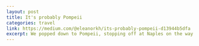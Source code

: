 ```yaml
---
layout: post
title: It's probably Pompeii
categories: travel
link: https://medium.com/@eleanorkh/its-probably-pompeii-d13944b5dfa
excerpt: We popped down to Pompeii, stopping off at Naples on the way
---
```


